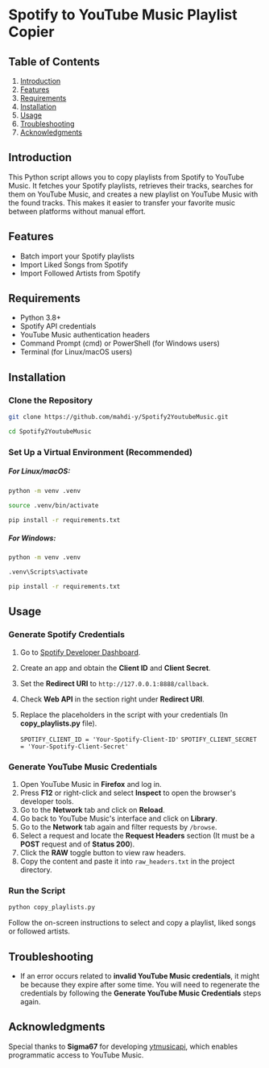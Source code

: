 # Spotify to YouTube Music Playlist Copier

## Table of Contents

1. [Introduction](#introduction)
2. [Features](#features)
3. [Requirements](#requirements)
4. [Installation](#installation)
5. [Usage](#usage)
6. [Troubleshooting](#troubleshooting)
7. [Acknowledgments](#acknowledgments)

## Introduction

This Python script allows you to copy playlists from Spotify to YouTube Music. It fetches your Spotify playlists, retrieves their tracks, searches for them on YouTube Music, and creates a new playlist on YouTube Music with the found tracks. This makes it easier to transfer your favorite music between platforms without manual effort.

## Features

- Batch import your Spotify playlists
- Import Liked Songs from Spotify
- Import Followed Artists from Spotify

## Requirements

- Python 3.8+
- Spotify API credentials
- YouTube Music authentication headers
- Command Prompt (cmd) or PowerShell (for Windows users)
- Terminal (for Linux/macOS users)


## Installation

### Clone the Repository

```sh
git clone https://github.com/mahdi-y/Spotify2YoutubeMusic.git
```
```sh
cd Spotify2YoutubeMusic
```

### Set Up a Virtual Environment (Recommended)

##### For Linux/macOS:

```sh
python -m venv .venv
```
```sh
source .venv/bin/activate  
```
```sh
pip install -r requirements.txt
```

##### For Windows:

```sh
python -m venv .venv
```
```sh
.venv\Scripts\activate  
```
```sh
pip install -r requirements.txt
```

## Usage

### Generate Spotify Credentials

1. Go to [Spotify Developer Dashboard](https://developer.spotify.com/dashboard/).
2. Create an app and obtain the **Client ID** and **Client Secret**.
3. Set the **Redirect URI** to `http://127.0.0.1:8888/callback`.
4. Check **Web API** in the section right under **Redirect URI**.
5. Replace the placeholders in the script with your credentials (In **copy_playlists.py** file).
   
    `SPOTIFY_CLIENT_ID = 'Your-Spotify-Client-ID'`
    `SPOTIFY_CLIENT_SECRET = 'Your-Spotify-Client-Secret'`

### Generate YouTube Music Credentials

1. Open YouTube Music in **Firefox** and log in.
2. Press **F12** or right-click and select **Inspect** to open the browser's developer tools.
3. Go to the **Network** tab and click on **Reload**.
4. Go back to YouTube Music's interface and click on **Library**.
5. Go to the **Network** tab again and filter requests by `/browse`.
6. Select a request and locate the **Request Headers** section (It must be a **POST** request and of **Status 200**).
7. Click the **RAW** toggle button to view raw headers.
8. Copy the content and paste it into `raw_headers.txt` in the project directory.

### Run the Script

```sh
python copy_playlists.py
```

Follow the on-screen instructions to select and copy a playlist, liked songs or followed artists.

## Troubleshooting

- If an error occurs related to **invalid YouTube Music credentials**, it might be because they expire after some time. You will need to regenerate the credentials by following the **Generate YouTube Music Credentials** steps again.

## Acknowledgments

Special thanks to **Sigma67** for developing [ytmusicapi](https://github.com/sigma67/ytmusicapi), which enables programmatic access to YouTube Music.


